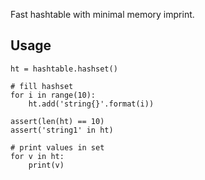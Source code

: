 Fast hashtable with minimal memory imprint.

## Usage
```python3
ht = hashtable.hashset()

# fill hashset
for i in range(10):
    ht.add('string{}'.format(i))

assert(len(ht) == 10)
assert('string1' in ht)

# print values in set
for v in ht:
    print(v)
```